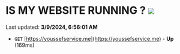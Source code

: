 # IS MY WEBSITE RUNNING ? [![](https://img.shields.io/static/v1?label=Sponsor&message=%E2%9D%A4&logo=GitHub&color=%23fe8e86)](https://github.com/sponsors/<username>)

Last updated: **3/9/2024, 6:56:01 AM**

- `GET` [https://youssefservice.me](https://youssefservice.me) - **Up** (169ms)

